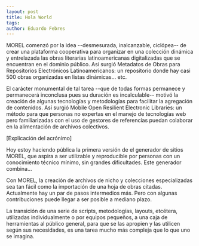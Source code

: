 ```yaml
---
layout: post
title: Hola World
tags: 
author: Eduardo Febres
---
```


MOREL comenzó por la idea --desmesurada, inalcanzable, ciclópea-- de crear una plataforma cooperativa para organizar en una colección dinámica y entrelazada las obras literarias latinoamericanas digitalizadas que se encuentran en el dominio público. Así surgió Metadatos de Obras para Repositorios Electrónicos Latinoamericanos: un repositorio donde hay casi 500 obras organizadas en listas dinámicas... etc.

El carácter monumental de tal tarea --que de todas formas permanece y permanecerá inconclusa pues su duración es incalculable-- motivó la creación de algunas tecnologías y metodologías para facilitar la agregación de contenidos. Así surgió Mobile Open Resilient Electronic Libraries: un método para que personas no expertas en el manejo de tecnologías web pero familiarizadas con el uso de gestores de referencias puedan colaborar en la alimentación de archivos colectivos.

[Explicación del acrónimo]

Hoy estoy haciendo pública la primera versión de el generador de sitios MOREL, que aspira a ser utilizable y reproducible por personas con un conocimiento técnico mínimo, sin grandes dificultades. Este generador combina...



Con MOREL, la creación de archivos de nicho y colecciones especializadas sea tan fácil como la importación de una hoja de obras citadas. Actualmente hay un par de pasos intermedios más. Pero con algunas contribuciones puede llegar a ser posible a mediano plazo.


La transición de una serie de scripts, metodologías, layouts, etcétera, utilizadas individualmente o por equipos pequeños, a una caja de herramientas al público general, para que se las apropien y las utilicen según sus necesidades, es una tarea mucho más compleja que lo que uno se imagina. 